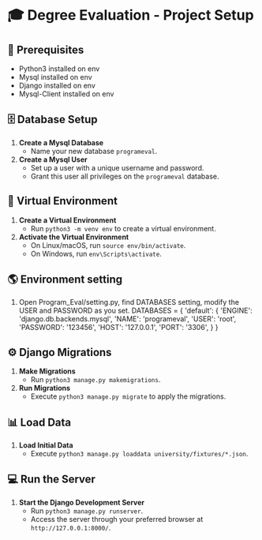 # 🎓 Degree Evaluation - Project Setup

## 📌 Prerequisites
- Python3 installed on  env
- Mysql installed on  env
- Django installed on  env
- Mysql-Client installed on env

## 🗄️ Database Setup
1. **Create a Mysql Database**
   - Name your new database `programeval`.
2. **Create a Mysql User**
   - Set up a user with a unique username and password.
   - Grant this user all privileges on the `programeval` database.

## 🔧 Virtual Environment
1. **Create a Virtual Environment**
   - Run `python3 -m venv env` to create a virtual environment.
2. **Activate the Virtual Environment**
   - On Linux/macOS, run `source env/bin/activate`.
   - On Windows, run `env\Scripts\activate`.

## 🌎 Environment setting
1. Open Program_Eval/setting.py, find DATABASES setting, modify the USER and PASSWORD as you set.
DATABASES = {
    'default': {
        'ENGINE': 'django.db.backends.mysql',
        'NAME': 'programeval',
        'USER': 'root',
        'PASSWORD': '123456',
        'HOST': '127.0.0.1',
        'PORT': '3306',
    }
}


## ⚙️ Django Migrations
1. **Make Migrations**
   - Run `python3 manage.py makemigrations`.
2. **Run Migrations**
   - Execute `python3 manage.py migrate` to apply the migrations.

## 📊 Load Data
1. **Load Initial Data**
   - Execute `python3 manage.py loaddata university/fixtures/*.json`.

## 💻 Run the Server
1. **Start the Django Development Server**
   - Run `python3 manage.py runserver`.
   - Access the server through your preferred browser at `http://127.0.0.1:8000/`.

